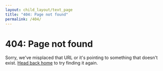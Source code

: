 ```yaml
---
layout: child_layout/text_page
title: "404: Page not found"
permalink: /404/
---
```


# 404: Page not found

Sorry, we've misplaced that URL or it's pointing to something that doesn't exist. [Head back home](/) to try finding it again.